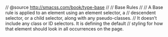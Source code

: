 // @source http://smacss.com/book/type-base
//
// Base Rules
//
// A Base rule is applied to an element using an element selector, a
// descendent selector, or a child selector, along with any pseudo-classes.
// It doesn’t include any class or ID selectors. It is defining the default
// styling for how that element should look in all occurrences on the page.